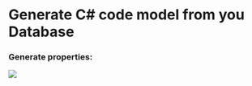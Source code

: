 # Generate C# code model from you Database

### Generate properties:
![](https://github.com/devMikeUA/EF-C-class-generator-for-JetBrains-RD-DG/raw/master/images/demo_props.gif)